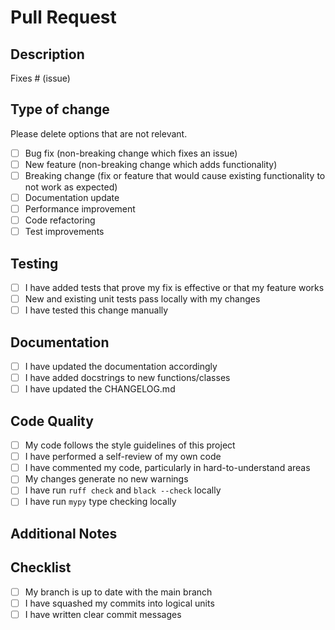 # Pull Request

## Description

<!-- Please include a summary of the changes and the related issue. Please also include relevant motivation and context. -->

Fixes # (issue)

## Type of change

Please delete options that are not relevant.

- [ ] Bug fix (non-breaking change which fixes an issue)
- [ ] New feature (non-breaking change which adds functionality)
- [ ] Breaking change (fix or feature that would cause existing functionality to not work as expected)
- [ ] Documentation update
- [ ] Performance improvement
- [ ] Code refactoring
- [ ] Test improvements

## Testing

- [ ] I have added tests that prove my fix is effective or that my feature works
- [ ] New and existing unit tests pass locally with my changes
- [ ] I have tested this change manually

## Documentation

- [ ] I have updated the documentation accordingly
- [ ] I have added docstrings to new functions/classes
- [ ] I have updated the CHANGELOG.md

## Code Quality

- [ ] My code follows the style guidelines of this project
- [ ] I have performed a self-review of my own code
- [ ] I have commented my code, particularly in hard-to-understand areas
- [ ] My changes generate no new warnings
- [ ] I have run `ruff check` and `black --check` locally
- [ ] I have run `mypy` type checking locally

## Additional Notes

<!-- Add any additional notes, concerns, or context here -->

## Checklist

- [ ] My branch is up to date with the main branch
- [ ] I have squashed my commits into logical units
- [ ] I have written clear commit messages